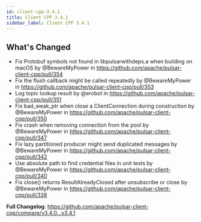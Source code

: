 ```yaml
---
id: client-cpp-3.4.1
title: Client CPP 3.4.1
sidebar_label: Client CPP 3.4.1
---
```


## What's Changed
* Fix Protobuf symbols not found in libpulsarwithdeps.a when building on macOS by @BewareMyPower in https://github.com/apache/pulsar-client-cpp/pull/354
* Fix the flush callback might be called repeatedly by @BewareMyPower in https://github.com/apache/pulsar-client-cpp/pull/353
* Log topic lookup result by @erobot in https://github.com/apache/pulsar-client-cpp/pull/351
* Fix bad_weak_ptr when close a ClientConnection during construction by @BewareMyPower in https://github.com/apache/pulsar-client-cpp/pull/350
* Fix crash when removing connection from the pool by @BewareMyPower in https://github.com/apache/pulsar-client-cpp/pull/347
* Fix lazy partitioned producer might send duplicated messages by @BewareMyPower in https://github.com/apache/pulsar-client-cpp/pull/342
* Use absolute path to find credential files in unit tests by @BewareMyPower in https://github.com/apache/pulsar-client-cpp/pull/340
* Fix close() returns ResultAlreadyClosed after unsubscribe or close by @BewareMyPower in https://github.com/apache/pulsar-client-cpp/pull/338

**Full Changelog**: https://github.com/apache/pulsar-client-cpp/compare/v3.4.0...v3.4.1
